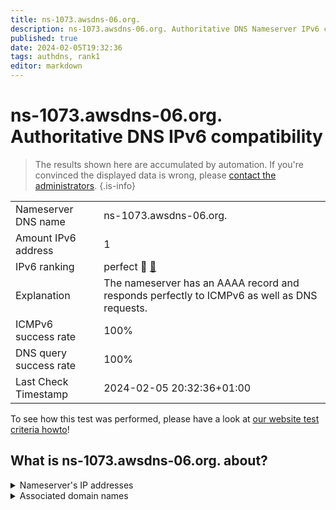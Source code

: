 ```yaml
---
title: ns-1073.awsdns-06.org.
description: ns-1073.awsdns-06.org. Authoritative DNS Nameserver IPv6 compatibility
published: true
date: 2024-02-05T19:32:36
tags: authdns, rank1
editor: markdown
---
```


# ns-1073.awsdns-06.org. Authoritative DNS IPv6 compatibility

> The results shown here are accumulated by automation. If you're convinced the displayed data is wrong, please [contact the administrators](/howto/chat). 
{.is-info}




|   |   |
| - | - |
| Nameserver DNS name | ns-1073.awsdns-06.org.
| Amount IPv6 address | 1
| IPv6 ranking | perfect :1st_place_medal: [🔗](/howto/ranking) |
| Explanation | The nameserver has an AAAA record and responds perfectly to ICMPv6 as well as DNS requests. |
| ICMPv6 success rate | 100%|
| DNS query success rate | 100% |
| Last Check Timestamp | 2024-02-05 20:32:36+01:00 |

To see how this test was performed, please have a look at [our website test criteria howto](/howto/testcriteria/authdns)!


## What is ns-1073.awsdns-06.org. about?




<details>
<summary>Nameserver's IP addresses</summary>

2600:9000:5304:3100::1

</details>



<details>
<summary>Associated domain names</summary>

tidal.com

</details>
